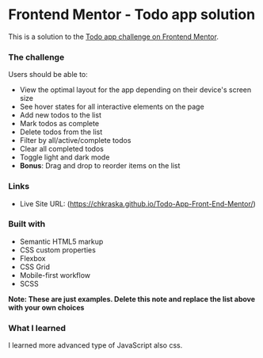 # Frontend Mentor - Todo app solution

This is a solution to the [Todo app challenge on Frontend Mentor](https://www.frontendmentor.io/challenges/todo-app-Su1_KokOW).

### The challenge

Users should be able to:

- View the optimal layout for the app depending on their device's screen size
- See hover states for all interactive elements on the page
- Add new todos to the list
- Mark todos as complete
- Delete todos from the list
- Filter by all/active/complete todos
- Clear all completed todos
- Toggle light and dark mode
- **Bonus**: Drag and drop to reorder items on the list

### Links
- Live Site URL: (https://chkraska.github.io/Todo-App-Front-End-Mentor/)

### Built with

- Semantic HTML5 markup
- CSS custom properties
- Flexbox
- CSS Grid
- Mobile-first workflow
- SCSS

**Note: These are just examples. Delete this note and replace the list above with your own choices**

### What I learned

I learned more advanced type of JavaScript also css.
